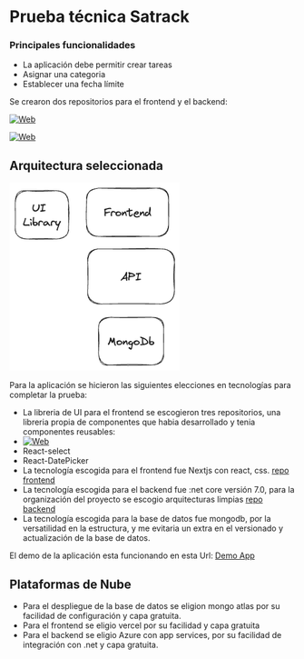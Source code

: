 # Prueba técnica Satrack

### Principales funcionalidades
* La aplicación debe permitir crear tareas
* Asignar una categoria
* Establecer una fecha límite

Se crearon dos repositorios para el frontend y el backend:

[![Web](https://img.shields.io/badge/GitHub-Frontend-14a1f0?style=for-the-badge&logo=github&logoColor=white&labelColor=101010)](https://github.com/camiloamora/satrack-frontend)

[![Web](https://img.shields.io/badge/GitHub-Backend-14a1f0?style=for-the-badge&logo=github&logoColor=white&labelColor=101010)](https://github.com/camiloamora/satrack-backend)

## Arquitectura seleccionada

![Arquitectura general](image.png)

Para la aplicación se hicieron las siguientes elecciones en tecnologías para completar la prueba:

* La libreria de UI para el frontend se escogieron tres repositorios, una libreria propia de componentes que habia desarrollado y tenia componentes reusables:
* [![Web](https://img.shields.io/badge/GitHub-components-14a1f0?style=for-the-badge&logo=github&logoColor=white&labelColor=101010)](https://github.com/camiloamora/zero-components)
* React-select
* React-DatePicker
* La tecnología escogida para el frontend fue Nextjs con react, css. [repo frontend](https://github.com/camiloamora/satrack-frontend)
* La tecnología escogida para el backend fue :net core versión 7.0, para la organización del proyecto se escogio arquitecturas limpias [repo backend](https://github.com/camiloamora/satrack-backend)
* La tecnología escogida para la base de datos fue mongodb, por la versatilidad en la estructura, y me evitaria un extra en el versionado y actualización de la base de datos.

El demo de la aplicación esta funcionando en esta Url:
[Demo App](https://satrack-app-todo.vercel.app/planning)

## Plataformas de Nube
*   Para el despliegue de la base de datos se eligion mongo atlas por su facilidad de configuración y capa gratuita.
*   Para el frontend se eligio vercel por su facilidad y capa gratuita
*   Para el backend se eligio Azure con app services, por su facilidad de integración con .net y capa gratuita.


